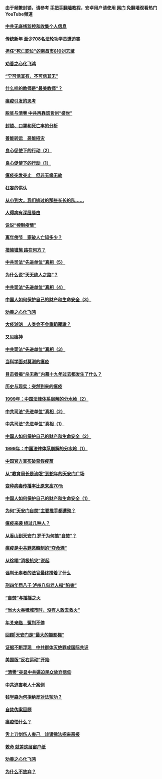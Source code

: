 #### 由于频繁封锁，请参考 [手把手翻墙教程](https://github.com/gfw-breaker/guides/wiki/)，安卓用户请使用 [网门](https://github.com/gfw-breaker/nogfw/blob/master/dl.md?t=03161000) 免翻墙观看热门YouTube频道 

#### [中共无底线监控和收集个人信息](../pages/19/422039.md?t=03161000) 

#### [传统新年 至少708名法轮功学员遭迫害](../pages/19/421946.md?t=03161000) 

#### [担任“死亡职位”的南昌市610刘志斌](../pages/19/421957.md?t=03161000) 

#### [劝善之心化飞鸿](../pages/19/421164.md?t=03161000) 

#### [“宁可信其有，不可信其无”](../pages/19/421691.md?t=03161000) 

#### [什么样的教师是“最美教师”？](../pages/19/421755.md?t=03161000) 

#### [瘟疫引发的思考](../pages/19/421594.md?t=03161000) 

#### [脱贫与清零 中共再靠谎言创“盛世”](../pages/19/421590.md?t=03161000) 

#### [封锁、口罩和死亡率的分析](../pages/19/421495.md?t=03161000) 

#### [善能转运　恶能招灾](../pages/19/421334.md?t=03161000) 

#### [良心促使下的行动（2）](../pages/19/421361.md?t=03161000) 

#### [良心促使下的行动（1）](../pages/19/421302.md?t=03161000) 

#### [瘟疫突发突止　但非无缘无故](../pages/19/421281.md?t=03161000) 

#### [狂妄的供认](../pages/19/421199.md?t=03161000) 

#### [从小到大，我们排过的那些长长的队……](../pages/19/421243.md?t=03161000) 

#### [人得病有深层缘由](../pages/19/420864.md?t=03161000) 

#### [说说“控制疫情”](../pages/19/420831.md?t=03161000) 

#### [离年傍节　家破人亡知多少？](../pages/19/420563.md?t=03161000) 

#### [措施错施  路在何方？](../pages/19/420076.md?t=03161000) 

#### [中共司法“先进单位”真相（5）](../pages/19/419453.md?t=03161000) 

#### [为什么说“天无绝人之路”？](../pages/19/419618.md?t=03161000) 

#### [中共司法“先进单位”真相（4）](../pages/19/419452.md?t=03161000) 

#### [中国人如何保护自己的财产和生命安全（3）](../pages/19/419405.md?t=03161000) 

#### [劝善之心化飞鸿](../pages/19/418758.md?t=03161000) 

#### [大疫汹汹　人类会不会重蹈覆辙？](../pages/19/419691.md?t=03161000) 

#### [又见瘟神](../pages/19/419225.md?t=03161000) 

#### [中共司法“先进单位”真相（3）](../pages/19/419451.md?t=03161000) 

#### [当科学面对莫测的瘟疫](../pages/19/419625.md?t=03161000) 

#### [目击者揭“杀无赦”内幕十九年过去都发生了什么？](../pages/19/419617.md?t=03161000) 

#### [历史与现实：突然到来的瘟疫](../pages/19/419619.md?t=03161000) 

#### [1999年：中国法律体系崩解的分水岭（2）](../pages/19/419455.md?t=03161000) 

#### [中共司法“先进单位”真相（2）](../pages/19/419450.md?t=03161000) 

#### [中共司法“先进单位”真相（1）](../pages/19/419449.md?t=03161000) 

#### [中国人如何保护自己的财产和生命安全（2）](../pages/19/419404.md?t=03161000) 

#### [1999年：中国法律体系崩解的分水岭（1）](../pages/19/419454.md?t=03161000) 

#### [中国官方宣布破获假疫苗](../pages/19/419504.md?t=03161000) 

#### [从“教育局长是流氓”到蛇年的天安门广场](../pages/19/419470.md?t=03161000) 

#### [变种病毒传播率比原来高70％](../pages/19/419456.md?t=03161000) 

#### [中国人如何保护自己的财产和生命安全（1）](../pages/19/419403.md?t=03161000) 

#### [为何“天安门自焚”主要推手都遭殃？](../pages/19/419348.md?t=03161000) 

#### [瘟疫来袭 绕过几种人？](../pages/19/419349.md?t=03161000) 

#### [从香山到天安门 罗干为何搞“自焚”？](../pages/19/419270.md?t=03161000) 

#### [瘟疫是中共罪恶酿制的“夺命酒”](../pages/19/419223.md?t=03161000) 

#### [从徐栩“消极抗灾”说起](../pages/19/419224.md?t=03161000) 

#### [诬判无辜者的法官最终捞着了什么](../pages/19/419268.md?t=03161000) 

#### [刑四年罚八千 泸州八旬老人指“陷害”](../pages/19/419232.md?t=03161000) 

#### [“自焚”与插播之火](../pages/19/419226.md?t=03161000) 

#### [“当大火吞噬城市时，没有人敢去救火”](../pages/19/419077.md?t=03161000) 

#### [年关来临　冤判不停](../pages/19/419093.md?t=03161000) 

#### [回顾|天安门是“最大的摄影棚”](../pages/19/380866.md?t=03161000) 

#### [证据不断浮现　中共群体灭绝罪成国际共识](../pages/19/419031.md?t=03161000) 

#### [美国版“反右运动”开始](../pages/19/419030.md?t=03161000) 

#### [“清零”突显中共逼迫民众放弃信仰](../pages/19/418995.md?t=03161000) 

#### [中共迫害老人十案例](../pages/19/418831.md?t=03161000) 

#### [钱学森为何拒绝反对法轮功？](../pages/19/418905.md?t=03161000) 

#### [自焚伪案回顾](../pages/19/418799.md?t=03161000) 

#### [瘟疫怕什么？](../pages/19/418800.md?t=03161000) 

#### [舌上刀剑伤人害己　诽谤佛法招来恶报](../pages/19/418731.md?t=03161000) 

#### [救命 就差这层窗户纸](../pages/19/418706.md?t=03161000) 

#### [劝善之心化飞鸿](../pages/19/416766.md?t=03161000) 

#### [为什么不放弃？](../pages/19/418691.md?t=03161000) 

